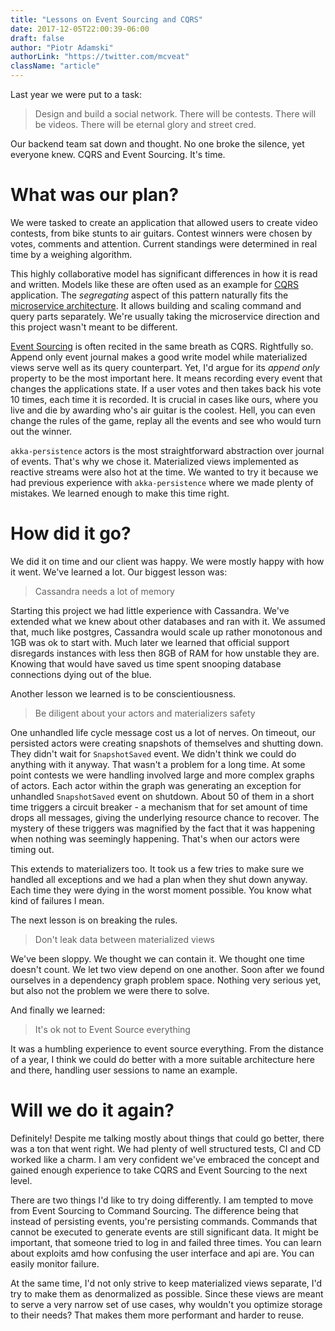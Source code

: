 ```yaml
---
title: "Lessons on Event Sourcing and CQRS"
date: 2017-12-05T22:00:39-06:00
draft: false
author: "Piotr Adamski"
authorLink: "https://twitter.com/mcveat"
className: "article"
---
```


Last year we were put to a task:

> Design and build a social network. There will be contests. There will be videos. There will be eternal glory and street cred.

Our backend team sat down and thought. No one broke the silence, yet everyone knew. CQRS and Event Sourcing. It's time.

# What was our plan?

We were tasked to create an application that allowed users to create video contests, from bike stunts to air guitars. Contest winners were chosen by votes, comments and attention. Current standings were determined in real time by a weighing algorithm. 

This highly collaborative model has significant differences in how it is read and written. Models like these are often used as an example for [CQRS](https://docs.microsoft.com/en-us/azure/architecture/patterns/cqrs) application. The _segregating_ aspect of this pattern naturally fits the [microservice architecture](http://microservices.io/patterns/microservices.html). It allows building and scaling command and query parts separately. We're usually taking the microservice direction and this project wasn't meant to be different.

[Event Sourcing](https://docs.microsoft.com/en-us/azure/architecture/patterns/event-sourcing) is often recited in the same breath as CQRS. Rightfully so. Append only event journal makes a good write model while materialized views serve well as its query counterpart. Yet, I'd argue for its _append only_ property to be the most important here. It means recording every event that changes the applications state. If a user votes and then takes back his vote 10 times, each time it is recorded. It is crucial in cases like ours, where you live and die by awarding who's air guitar is the coolest. Hell, you can even change the rules of the game, replay all the events and see who would turn out the winner.

`akka-persistence` actors is the most straightforward abstraction over journal of events. That's why we chose it. Materialized views implemented as reactive streams were also hot at the time. We wanted to try it because we had previous experience with `akka-persistence` where we made plenty of mistakes. We learned enough to make this time right.

# How did it go?

We did it on time and our client was happy. We were mostly happy with how it went. We've learned a lot. Our biggest lesson was:

> Cassandra needs a lot of memory

Starting this project we had little experience with Cassandra. We've extended what we knew about other databases and ran with it. We assumed that, much like postgres, Cassandra would scale up rather monotonous and 1GB was ok to start with. Much later we learned that official support disregards instances with less then 8GB of RAM for how unstable they are. Knowing that would have saved us time spent snooping database connections dying out of the blue.

Another lesson we learned is to be conscientiousness.

> Be diligent about your actors and materializers safety

One unhandled life cycle message cost us a lot of nerves. On timeout, our persisted actors were creating snapshots of themselves and shutting down. They didn't wait for `SnapshotSaved` event. We didn't think we could do anything with it anyway. That wasn't a problem for a long time. At some point contests we were handling involved large and more complex graphs of actors. Each actor within the graph was generating an exception for unhandled `SnapshotSaved` event on shutdown. About 50 of them in a short time triggers a circuit breaker - a mechanism that for set amount of time drops all messages, giving the underlying resource chance to recover. The mystery of these triggers was magnified by the fact that it was happening when nothing was seemingly  happening. That's when our actors were timing out.

This extends to materializers too. It took us a few tries to make sure we handled all exceptions and we had a plan when they shut down anyway. Each time they were dying in the worst moment possible. You know what kind of failures I mean.

The next lesson is on breaking the rules.

> Don't leak data between materialized views

We've been sloppy. We thought we can contain it. We thought one time doesn't count. We let two view depend on one another. Soon after we found ourselves in a dependency graph problem space. Nothing very serious yet, but also not the problem we were there to solve.

And finally we learned:

> It's ok not to Event Source everything

It was a humbling experience to event source everything. From the distance of a year, I think we could do better with a more suitable architecture here and there, handling user sessions to name an example.

# Will we do it again?

Definitely! Despite me talking mostly about things that could go better, there was a ton that went right. We had plenty of well structured tests, CI and CD worked like a charm. I am very confident we've embraced the concept and gained enough experience to take CQRS and Event Sourcing to the next level. 

There are two things I'd like to try doing differently. I am tempted to move from Event Sourcing to Command Sourcing. The difference being that instead of persisting events, you're persisting commands. Commands that cannot be executed to generate events are still significant data. It might be important, that someone tried to log in and failed three times. You can learn about exploits amd how confusing the user interface and api are. You can easily monitor failure.

At the same time, I'd not only strive to keep materialized views separate, I'd try to make them as denormalized as possible. Since these views are meant to serve a very narrow set of use cases, why wouldn't you optimize storage to their needs? That makes them more performant and harder to reuse.